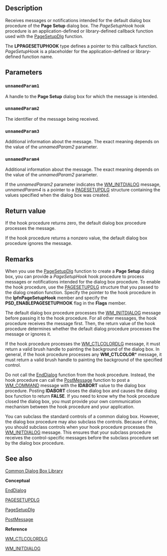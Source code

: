 ## Description

Receives messages or notifications intended for the default dialog box procedure of the **Page Setup** dialog box. The *PageSetupHook* hook procedure is an application-defined or library-defined callback function used with the [PageSetupDlg](https://learn.microsoft.com/previous-versions/windows/desktop/legacy/ms646937(v=vs.85)) function.

The **LPPAGESETUPHOOK** type defines a pointer to this callback function. *PageSetupHook* is a placeholder for the application-defined or library-defined function name.

## Parameters

### `unnamedParam1`

A handle to the **Page Setup** dialog box for which the message is intended.

### `unnamedParam2`

The identifier of the message being received.

### `unnamedParam3`

Additional information about the message. The exact meaning depends on the value of the *unnamedParam2* parameter.

### `unnamedParam4`

Additional information about the message. The exact meaning depends on the value of the *unnamedParam2* parameter.

If the *unnamedParam2* parameter indicates the [WM_INITDIALOG](https://learn.microsoft.com/windows/desktop/dlgbox/wm-initdialog) message, *unnamedParam4* is a pointer to a [PAGESETUPDLG](https://learn.microsoft.com/windows/win32/api/commdlg/ns-commdlg-pagesetupdlga) structure containing the values specified when the dialog box was created.

## Return value

If the hook procedure returns zero, the default dialog box procedure processes the message.

If the hook procedure returns a nonzero value, the default dialog box procedure ignores the message.

## Remarks

When you use the [PageSetupDlg](https://learn.microsoft.com/previous-versions/windows/desktop/legacy/ms646937(v=vs.85)) function to create a **Page Setup** dialog box, you can provide a *PageSetupHook* hook procedure to process messages or notifications intended for the dialog box procedure. To enable the hook procedure, use the [PAGESETUPDLG](https://learn.microsoft.com/windows/win32/api/commdlg/ns-commdlg-pagesetupdlga) structure that you passed to the dialog creation function. Specify the pointer to the hook procedure in the **lpfnPageSetupHook** member and specify the **PSD_ENABLEPAGESETUPHOOK** flag in the **Flags** member.

The default dialog box procedure processes the [WM_INITDIALOG](https://learn.microsoft.com/windows/desktop/dlgbox/wm-initdialog) message before passing it to the hook procedure. For all other messages, the hook procedure receives the message first. Then, the return value of the hook procedure determines whether the default dialog procedure processes the message or ignores it.

If the hook procedure processes the [WM_CTLCOLORDLG](https://learn.microsoft.com/windows/desktop/dlgbox/wm-ctlcolordlg) message, it must return a valid brush handle to painting the background of the dialog box. In general, if the hook procedure processes any **WM_CTLCOLOR*** message, it must return a valid brush handle to painting the background of the specified control.

Do not call the [EndDialog](https://learn.microsoft.com/windows/desktop/api/winuser/nf-winuser-enddialog) function from the hook procedure. Instead, the hook procedure can call the [PostMessage](https://learn.microsoft.com/windows/desktop/api/winuser/nf-winuser-postmessagea) function to post a [WM_COMMAND](https://learn.microsoft.com/windows/desktop/menurc/wm-command) message with the **IDABORT** value to the dialog box procedure. Posting **IDABORT** closes the dialog box and causes the dialog box function to return **FALSE**. If you need to know why the hook procedure closed the dialog box, you must provide your own communication mechanism between the hook procedure and your application.

You can subclass the standard controls of a common dialog box. However, the dialog box procedure may also subclass the controls. Because of this, you should subclass controls when your hook procedure processes the [WM_INITDIALOG](https://learn.microsoft.com/windows/desktop/dlgbox/wm-initdialog) message. This ensures that your subclass procedure receives the control-specific messages before the subclass procedure set by the dialog box procedure.

## See also

[Common Dialog Box Library](https://learn.microsoft.com/windows/desktop/dlgbox/common-dialog-box-library)

**Conceptual**

[EndDialog](https://learn.microsoft.com/windows/desktop/api/winuser/nf-winuser-enddialog)

[PAGESETUPDLG](https://learn.microsoft.com/windows/win32/api/commdlg/ns-commdlg-pagesetupdlga)

[PageSetupDlg](https://learn.microsoft.com/previous-versions/windows/desktop/legacy/ms646937(v=vs.85))

[PostMessage](https://learn.microsoft.com/windows/desktop/api/winuser/nf-winuser-postmessagea)

**Reference**

[WM_CTLCOLORDLG](https://learn.microsoft.com/windows/desktop/dlgbox/wm-ctlcolordlg)

[WM_INITDIALOG](https://learn.microsoft.com/windows/desktop/dlgbox/wm-initdialog)